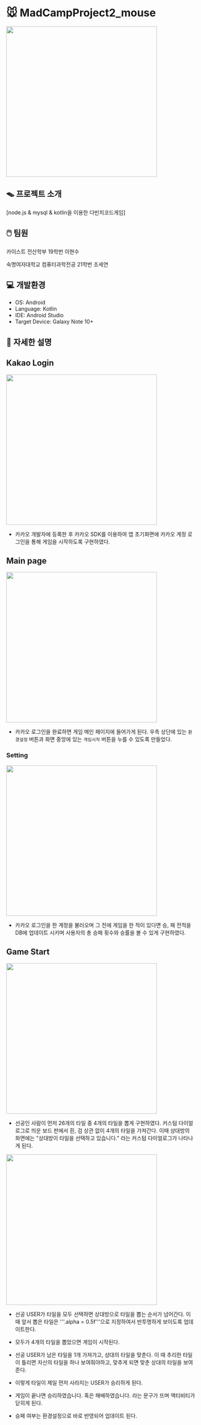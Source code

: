 # 🐭 MadCampProject2_mouse

<img src = "https://github.com/CampProject2/mouse/assets/135544903/1e7be2af-b497-4b83-a703-ff6765ef9c62" height ="400" weight = "400"/>

## 🪤 프로젝트 소개
[node.js & mysql & kotlin을 이용한 다빈치코드게임]

## 🖱️ 팀원
카이스트 전산학부 19학번 이현수

숙명여자대학교 컴퓨터과학전공 21학번 조세연

## 💻 개발환경
- OS: Android
- Language: Kotlin
- IDE: Android Studio
- Target Device: Galaxy Note 10+

## 📁 자세한 설명

## Kakao Login


<img src = "https://github.com/CampProject2/mouse/assets/135544903/31df3b58-634a-42b5-9d1a-57441286eb2e" height ="400" weight = "800"/>

- 카카오 개발자에 등록한 후 카카오 SDK를 이용하여 앱 초기화면에 카카오 계정 로그인을 통해 게임을 시작하도록 구현하였다.


## Main page
<img src = "https://github.com/CampProject2/mouse/assets/135544903/77ffc469-c97b-4276-96f8-2b344357966a" height ="400" weight = "800"/>

- 카카오 로그인을 완료하면 게임 메인 페이지에 들어가게 된다. 우측 상단에 있는 ```환경설정``` 버튼과 화면 중앙에 있는 ```게임시작``` 버튼을 누를 수 있도록 만들었다.

### Setting

<img src = "https://github.com/CampProject2/mouse/assets/135544903/86230583-1847-471c-8432-454c32a9a26d" height ="400" weight = "800"/>

- 카카오 로그인을 한 계정을 불러오며 그 전에 게임을 한 적이 있다면 승, 패 전적을 DB에 업데이트 시키며 사용자의 총 승패 횟수와 승률을 볼 수 있게 구현하였다.


## Game Start

<img src = "https://github.com/CampProject2/mouse/assets/135544903/5bf99e69-7dc5-4263-b61e-16dc2290b7af" height ="400" weight = "800"/>

- 선공인 사람이 먼저 26개의 타일 중 4개의 타일을 뽑게 구현하였다. 커스텀 다이얼로그로 띄운 보드 판에서 흰, 검 상관 없이 4개의 타일을 가져간다.
이때 상대방의 화면에는 "상대방이 타일을 선택하고 있습니다." 라는 커스텀 다이얼로그가 나타나게 된다.

<img src = "https://github.com/CampProject2/mouse/assets/135544903/56cdc83b-5b4c-43bf-a3a1-d6d766443ff" height ="400" weight = "800"/>

- 선공 USER가 타일을 모두 선택하면 상대방으로 타일을 뽑는 순서가 넘어간다. 이 때 앞서 뽑은 타일은 '''.alpha = 0.5f'''으로 지정하여서 반투명하게 보이도록 업데이트한다.
- 모두가 4개의 타일을 뽑았으면 게임이 시작된다.

- 선공 USER가 남은 타일을 1개 가져가고, 상대의 타일을 맞춘다. 이 때 추리한 타일이 틀리면 자신의 타일을 하나 보여줘야하고, 맞추게 되면 맞춘 상대의 타일을 보여준다.
- 이렇게 타일이 제일 먼저 사라지는 USER가 승리하게 된다.
- 게임이 끝나면 승리하였습니다. 혹은 패배하였습니다. 라는 문구가 뜨며 액티비티가 닫히게 된다.
- 승패 여부는 환경설정으로 바로 반영되어 업데이트 된다. 

